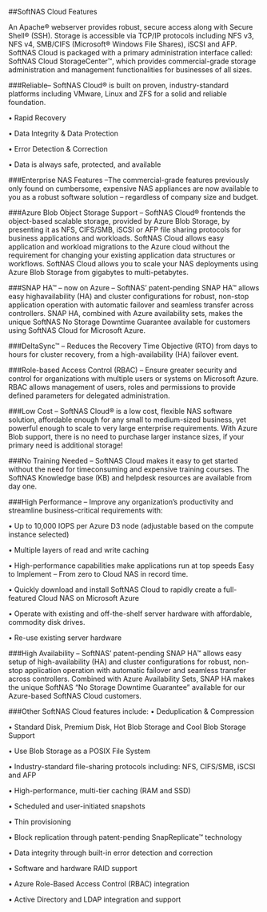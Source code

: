 ##SoftNAS Cloud Features

An Apache® webserver provides robust, secure access along with Secure Shell® (SSH).
Storage is accessible via TCP/IP protocols including NFS v3, NFS v4, SMB/CIFS (Microsoft®
Windows File Shares), iSCSI and AFP.
SoftNAS Cloud is packaged with a primary administration interface called: SoftNAS Cloud
StorageCenter™, which provides commercial-grade storage administration and
management functionalities for businesses of all sizes.

###Reliable– 
SoftNAS Cloud® is built on proven, industry-standard platforms including VMware, Linux and ZFS for a solid and reliable foundation.

• Rapid Recovery

• Data Integrity & Data Protection

• Error Detection & Correction

• Data is always safe, protected, and available

###Enterprise NAS Features –The commercial-grade features previously only found on
cumbersome, expensive NAS appliances are now available to you as a robust software  solution – regardless of company size and budget.

###Azure Blob Object Storage Support – SoftNAS Cloud® frontends the object-based scalable
storage, provided by Azure Blob Storage, by presenting it as NFS, CIFS/SMB, iSCSI or AFP file sharing protocols for business applications and workloads. SoftNAS Cloud allows easy
application and workload migrations to the Azure cloud without the requirement for changing your existing application data structures or workflows. SoftNAS Cloud allows you
to scale your NAS deployments using Azure Blob Storage from gigabytes to multi-petabytes.

###SNAP HA™ – now on Azure – SoftNAS’ patent-pending SNAP HA™ allows easy highavailability
(HA) and cluster configurations for robust, non-stop application operation with automatic failover and seamless transfer across controllers. SNAP HA, combined with Azure
availability sets, makes the unique SoftNAS No Storage Downtime Guarantee available for customers using SoftNAS Cloud for Microsoft Azure.

###DeltaSync™ – Reduces the Recovery Time Objective (RTO) from days to hours for cluster
recovery, from a high-availability (HA) failover event.

###Role-based Access Control (RBAC) – Ensure greater security and control for organizations
with multiple users or systems on Microsoft Azure. RBAC allows management of users, roles and permissions to provide defined parameters for delegated administration.

###Low Cost – SoftNAS Cloud® is a low cost, flexible NAS software solution, affordable enough
for any small to medium-sized business, yet powerful enough to scale to very large enterprise requirements. With Azure Blob support, there is no need to purchase larger
instance sizes, if your primary need is additional storage!

###No Training Needed – SoftNAS Cloud makes it easy to get started without the need for timeconsuming
and expensive training courses. The SoftNAS Knowledge base (KB) and helpdesk resources are available from day one.

###High Performance – Improve any organization’s productivity and streamline business-critical
requirements with:

• Up to 10,000 IOPS per Azure D3 node (adjustable based on the compute instance
selected)

• Multiple layers of read and write caching

• High-performance capabilities make applications run at top speeds
Easy to Implement – From zero to Cloud NAS in record time.

• Quickly download and install SoftNAS Cloud to rapidly create a full-featured Cloud
NAS on Microsoft Azure

• Operate with existing and off-the-shelf server hardware with affordable, commodity
disk drives.

• Re-use existing server hardware

###High Availability – SoftNAS’ patent-pending SNAP HA™ allows easy setup of high-availability
(HA) and cluster configurations for robust, non-stop application operation with automatic
failover and seamless transfer across controllers. Combined with Azure Availability Sets,
SNAP HA makes the unique SoftNAS “No Storage Downtime Guarantee” available for our
Azure-based SoftNAS Cloud customers.

###Other SoftNAS Cloud features include:
• Deduplication & Compression

• Standard Disk, Premium Disk, Hot Blob Storage and Cool Blob Storage Support

• Use Blob Storage as a POSIX File System

• Industry-standard file-sharing protocols including: NFS, CIFS/SMB, iSCSI and AFP

• High-performance, multi-tier caching (RAM and SSD)

• Scheduled and user-initiated snapshots

• Thin provisioning

• Block replication through patent-pending SnapReplicate™ technology

• Data integrity through built-in error detection and correction

• Software and hardware RAID support

• Azure Role-Based Access Control (RBAC) integration

• Active Directory and LDAP integration and support
